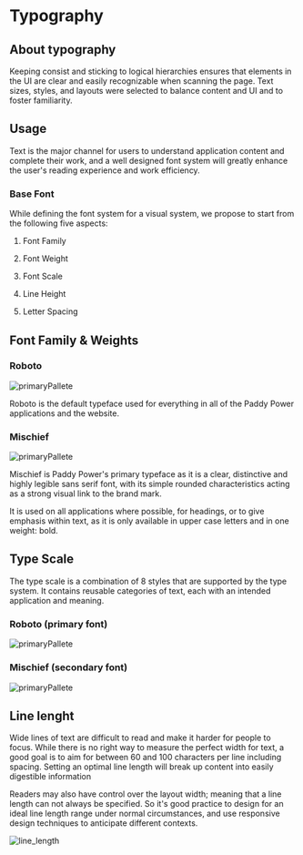 # Typography



## About typography

Keeping consist and sticking to logical hierarchies ensures that elements in the UI are clear and easily recognizable when scanning the page. Text sizes, styles, and layouts were selected to balance content and UI and to foster familiarity.



## Usage

Text is the major channel for users to understand application content and complete their work, and a well designed font system will greatly enhance the user's reading experience and work efficiency.



### Base Font

While defining the font system for a visual system, we propose to start from the following five aspects:

1. Font Family

2. Font Weight

3. Font Scale

4. Line Height

5. Letter Spacing



## Font Family & Weights 



### Roboto

![primaryPallete](./media/typography_family.png)

Roboto is the default typeface used for everything in all of the Paddy Power applications and the website.



### Mischief 

![primaryPallete](./media/typography_brandFamily.png)



Mischief is Paddy Power's primary typeface as it is a clear, distinctive and highly legible sans serif font, with its simple rounded characteristics acting as a strong visual link to the brand mark.

It is used on all applications where possible, for headings, or to give emphasis within text, as it is only available in upper case letters and in one weight:  bold.



## Type Scale

The type scale is a combination of 8 styles that are supported by the type system. It contains reusable categories of text, each with an intended application and meaning.



### Roboto (primary font)

![primaryPallete](./media/typography_scale.png)





### Mischief  (secondary font)



![primaryPallete](./media/mischief_scale.png)





## Line lenght 

Wide lines of text are difficult to read and make it harder for people to focus. While there is no right way to measure the perfect width for text, a good goal is to aim for between 60 and 100 characters per line including spacing. Setting an optimal line length will break up content into easily digestible information

Readers may also have control over the layout width; meaning that a line length can not always be specified. So it's good practice to design for an ideal line length range under normal circumstances, and use responsive design techniques to anticipate different contexts.



![line_length](./media/line_length.png)

